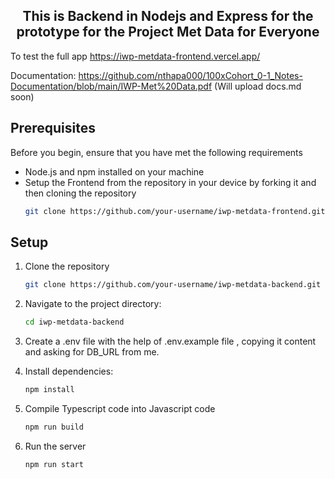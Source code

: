<h2 align='center'>This is Backend in Nodejs and Express for the prototype for the Project Met Data for Everyone</h2>

To test the full app https://iwp-metdata-frontend.vercel.app/

Documentation: https://github.com/nthapa000/100xCohort_0-1_Notes-Documentation/blob/main/IWP-Met%20Data.pdf (Will upload docs.md soon)

## Prerequisites

Before you begin, ensure that you have met the following requirements

- Node.js and npm installed on your machine
- Setup the Frontend from the repository in your device by forking it and then cloning the repository
  ```bash
  git clone https://github.com/your-username/iwp-metdata-frontend.git
  ```

## Setup

1. Clone the repository
   ```bash
   git clone https://github.com/your-username/iwp-metdata-backend.git
   ```

2. Navigate to the project directory:
   ```bash
   cd iwp-metdata-backend
   ```
   
3. Create a .env file with the help of .env.example file , copying it content and asking for DB_URL from me.

4. Install dependencies:
    ```bash
   npm install
   ```
    
5. Compile Typescript code into Javascript code
    ```bash
   npm run build
   ```
    
6. Run the server
   ```bash
   npm run start
   ```
